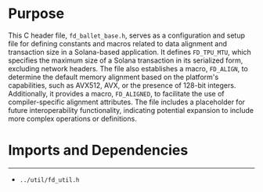 # Purpose
This C header file, `fd_ballet_base.h`, serves as a configuration and setup file for defining constants and macros related to data alignment and transaction size in a Solana-based application. It defines `FD_TPU_MTU`, which specifies the maximum size of a Solana transaction in its serialized form, excluding network headers. The file also establishes a macro, `FD_ALIGN`, to determine the default memory alignment based on the platform's capabilities, such as AVX512, AVX, or the presence of 128-bit integers. Additionally, it provides a macro, `FD_ALIGNED`, to facilitate the use of compiler-specific alignment attributes. The file includes a placeholder for future interoperability functionality, indicating potential expansion to include more complex operations or definitions.
# Imports and Dependencies

---
- `../util/fd_util.h`


